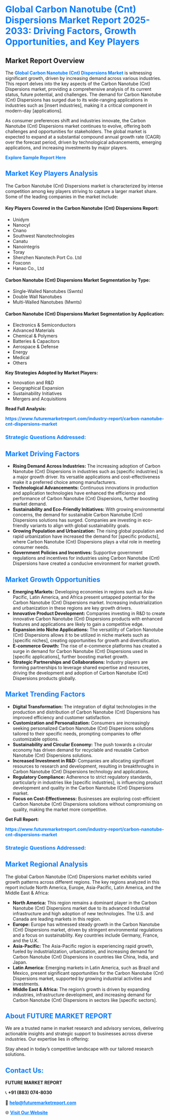 <h1 style="color: #007BFF;">Global Carbon Nanotube (Cnt) Dispersions Market Report 2025-2033: Driving Factors, Growth Opportunities, and Key Players</h1>

<section id="overview">
<h2>Market Report Overview</h2>
<p>The <a href="https://www.futuremarketreport.com/industry-report/carbon-nanotube-cnt-dispersions-market" style="color: #007BFF; text-decoration: none;"><strong>Global Carbon Nanotube (Cnt) Dispersions Market</strong></a> is witnessing significant growth, driven by increasing demand across various industries. This report delves into the key aspects of the Carbon Nanotube (Cnt) Dispersions market, providing a comprehensive analysis of its current status, future potential, and challenges. The demand for Carbon Nanotube (Cnt) Dispersions has surged due to its wide-ranging applications in industries such as [insert industries], making it a critical component in modern-day [applications].</p>
<p>As consumer preferences shift and industries innovate, the Carbon Nanotube (Cnt) Dispersions market continues to evolve, offering both challenges and opportunities for stakeholders. The global market is expected to expand at a substantial compound annual growth rate (CAGR) over the forecast period, driven by technological advancements, emerging applications, and increasing investments by major players.</p>
</section>

<section id="overview">
<p><a href="https://www.futuremarketreport.com/request-sample/reportId=30707" style="color: #007BFF; text-decoration: none;"><strong>Explore Sample Report Here</strong></a></p>
</section>

<section id="key-players">
<h2 style="color: #007BFF;">Market Key Players Analysis</h2>
<p>The Carbon Nanotube (Cnt) Dispersions market is characterized by intense competition among key players striving to capture a larger market share. Some of the leading companies in the market include:</p>
<h4>Key Players Covered in the Carbon Nanotube (Cnt) Dispersions Report:</h4>
<ul><li>Unidym</li><li>Nanocyl</li><li>Cnano</li><li>Southwest Nanotechnologies</li><li>Canatu</li><li>Nanointegris</li><li>Toray</li><li>Shenzhen Nanotech Port Co. Ltd</li><li>Foxconn</li><li>Hanao Co., Ltd</li></ul>
<h4>Carbon Nanotube (Cnt) Dispersions Market Segmentation by Type:</h4>
<ul><li>Single-Walled Nanotubes (Swnts)</li><li>Double Wall Nanotubes</li><li>Multi-Walled Nanotubes (Mwnts)</li></ul>

<h4>Carbon Nanotube (Cnt) Dispersions Market Segmentation by Application:</h4>
<ul><li>Electronics &amp; Semiconductors</li><li>Advanced Materials</li><li>Chemical &amp; Polymers</li><li>Batteries &amp; Capacitors</li><li>Aerospace &amp; Defense</li><li>Energy</li><li>Medical</li><li>Others</li></ul>
<p><strong>Key Strategies Adopted by Market Players:</strong></p>
<ul>
<li>Innovation and R&D</li>
<li>Geographical Expansion</li>
<li>Sustainability Initiatives</li>
<li>Mergers and Acquisitions</li>
</ul>
</section>

<section>
<p><strong>Read Full Analysis: </strong></p><a href="https://www.futuremarketreport.com/industry-report/carbon-nanotube-cnt-dispersions-market" style="color: #007BFF; text-decoration: none;"><strong>https://www.futuremarketreport.com/industry-report/carbon-nanotube-cnt-dispersions-market</strong></a>
<h3 style="color: #007BFF;">Strategic Questions Addressed:</h3>
</section>

<section id="driving-factors">
<h2 style="color: #007BFF;">Market Driving Factors</h2>
<ul>
<li><strong>Rising Demand Across Industries:</strong> The increasing adoption of Carbon Nanotube (Cnt) Dispersions in industries such as [specific industries] is a major growth driver. Its versatile applications and cost-effectiveness make it a preferred choice among manufacturers.</li>
<li><strong>Technological Advancements:</strong> Continuous innovations in production and application technologies have enhanced the efficiency and performance of Carbon Nanotube (Cnt) Dispersions, further boosting market demand.</li>
<li><strong>Sustainability and Eco-Friendly Initiatives:</strong> With growing environmental concerns, the demand for sustainable Carbon Nanotube (Cnt) Dispersions solutions has surged. Companies are investing in eco-friendly variants to align with global sustainability goals.</li>
<li><strong>Growing Population and Urbanization:</strong> The rising global population and rapid urbanization have increased the demand for [specific products], where Carbon Nanotube (Cnt) Dispersions plays a vital role in meeting consumer needs.</li>
<li><strong>Government Policies and Incentives:</strong> Supportive government regulations and incentives for industries using Carbon Nanotube (Cnt) Dispersions have created a conducive environment for market growth.</li>
</ul>
</section>

<section id="growth-opportunities">
<h2 style="color: #007BFF;">Market Growth Opportunities</h2>
<ul>
<li><strong>Emerging Markets:</strong> Developing economies in regions such as Asia-Pacific, Latin America, and Africa present untapped potential for the Carbon Nanotube (Cnt) Dispersions market. Increasing industrialization and urbanization in these regions are key growth drivers.</li>
<li><strong>Innovative Product Development:</strong> Companies investing in R&D to create innovative Carbon Nanotube (Cnt) Dispersions products with enhanced features and applications are likely to gain a competitive edge.</li>
<li><strong>Expansion into Niche Applications:</strong> The versatility of Carbon Nanotube (Cnt) Dispersions allows it to be utilized in niche markets such as [specific niches], creating opportunities for growth and diversification.</li>
<li><strong>E-commerce Growth:</strong> The rise of e-commerce platforms has created a surge in demand for Carbon Nanotube (Cnt) Dispersions used in [specific applications], further boosting market growth.</li>
<li><strong>Strategic Partnerships and Collaborations:</strong> Industry players are forming partnerships to leverage shared expertise and resources, driving the development and adoption of Carbon Nanotube (Cnt) Dispersions products globally.</li>
</ul>
</section>

<section id="trending-factors">
<h2 style="color: #007BFF;">Market Trending Factors</h2>
<ul>
<li><strong>Digital Transformation:</strong> The integration of digital technologies in the production and distribution of Carbon Nanotube (Cnt) Dispersions has improved efficiency and customer satisfaction.</li>
<li><strong>Customization and Personalization:</strong> Consumers are increasingly seeking personalized Carbon Nanotube (Cnt) Dispersions solutions tailored to their specific needs, prompting companies to offer customizable options.</li>
<li><strong>Sustainability and Circular Economy:</strong> The push towards a circular economy has driven demand for recyclable and reusable Carbon Nanotube (Cnt) Dispersions solutions.</li>
<li><strong>Increased Investment in R&D:</strong> Companies are allocating significant resources to research and development, resulting in breakthroughs in Carbon Nanotube (Cnt) Dispersions technology and applications.</li>
<li><strong>Regulatory Compliance:</strong> Adherence to strict regulatory standards, particularly in industries like [specific industries], is influencing product development and quality in the Carbon Nanotube (Cnt) Dispersions market.</li>
<li><strong>Focus on Cost-Effectiveness:</strong> Businesses are exploring cost-efficient Carbon Nanotube (Cnt) Dispersions solutions without compromising on quality, making the market more competitive.</li>
</ul>
</section>

<section>
<p><strong>Get Full Report: </strong></p><a href="https://www.futuremarketreport.com/industry-report/carbon-nanotube-cnt-dispersions-market" style="color: #007BFF; text-decoration: none;"><strong>https://www.futuremarketreport.com/industry-report/carbon-nanotube-cnt-dispersions-market</strong></a>
<h3 style="color: #007BFF;">Strategic Questions Addressed:</h3>
</section>


<section id="regional-analysis">
<h2 style="color: #007BFF;">Market Regional Analysis</h2>
<p>The global Carbon Nanotube (Cnt) Dispersions market exhibits varied growth patterns across different regions. The key regions analyzed in this report include North America, Europe, Asia-Pacific, Latin America, and the Middle East & Africa:</p>
<ul>
<li><strong>North America:</strong> This region remains a dominant player in the Carbon Nanotube (Cnt) Dispersions market due to its advanced industrial infrastructure and high adoption of new technologies. The U.S. and Canada are leading markets in this region.</li>
<li><strong>Europe:</strong> Europe has witnessed steady growth in the Carbon Nanotube (Cnt) Dispersions market, driven by stringent environmental regulations and a focus on sustainability. Key countries include Germany, France, and the U.K.</li>
<li><strong>Asia-Pacific:</strong> The Asia-Pacific region is experiencing rapid growth, fueled by industrialization, urbanization, and increasing demand for Carbon Nanotube (Cnt) Dispersions in countries like China, India, and Japan.</li>
<li><strong>Latin America:</strong> Emerging markets in Latin America, such as Brazil and Mexico, present significant opportunities for the Carbon Nanotube (Cnt) Dispersions market, supported by growing industrial activities and investments.</li>
<li><strong>Middle East & Africa:</strong> The region’s growth is driven by expanding industries, infrastructure development, and increasing demand for Carbon Nanotube (Cnt) Dispersions in sectors like [specific sectors].</li>
</ul>
</section>

<footer>
<h2 style="color: #007BFF;">About FUTURE MARKET REPORT</h2>
<p>We are a trusted name in market research and advisory services, delivering actionable insights and strategic support to businesses across diverse industries. Our expertise lies in offering:</p>

<p>Stay ahead in today’s competitive landscape with our tailored research solutions.</p>

<h2 style="color: #007BFF;">Contact Us:</h2>
<p><strong>FUTURE MARKET REPORT</strong></p>
<p>📞 <strong>+91 (883) 074-8030</strong></p>
<p>📧 <strong><a href="mailto:help@futuremarketreport.com" style="color: #007BFF;">help@futuremarketreport.com</a></strong></p>
<p>🌐 <strong><a href="https://www.futuremarketreport.com/" style="color: #007BFF;">Visit Our Website</a></strong></p>
</footer>